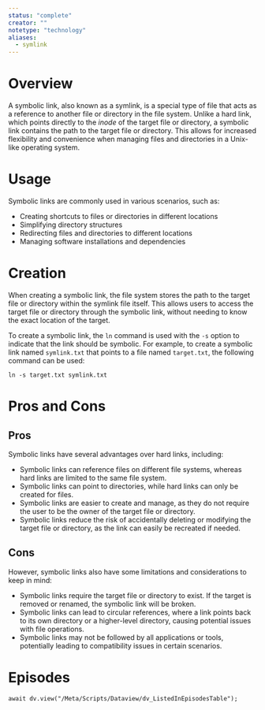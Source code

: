 ```yaml
---
status: "complete"
creator: ""
notetype: "technology"
aliases:
  - symlink
---
```


# Overview

A symbolic link, also known as a symlink, is a special type of file that acts as a reference to another file or directory in the file system. Unlike a hard link, which points directly to the *inode* of the target file or directory, a symbolic link contains the path to the target file or directory. This allows for increased flexibility and convenience when managing files and directories in a Unix-like operating system.

# Usage
Symbolic links are commonly used in various scenarios, such as:

- Creating shortcuts to files or directories in different locations
- Simplifying directory structures
- Redirecting files and directories to different locations
- Managing software installations and dependencies

# Creation
When creating a symbolic link, the file system stores the path to the target file or directory within the symlink file itself. This allows users to access the target file or directory through the symbolic link, without needing to know the exact location of the target.

To create a symbolic link, the `ln` command is used with the `-s` option to indicate that the link should be symbolic. For example, to create a symbolic link named `symlink.txt` that points to a file named `target.txt`, the following command can be used:

```
ln -s target.txt symlink.txt
```

# Pros and Cons
## Pros
Symbolic links have several advantages over hard links, including:

- Symbolic links can reference files on different file systems, whereas hard links are limited to the same file system.
- Symbolic links can point to directories, while hard links can only be created for files.
- Symbolic links are easier to create and manage, as they do not require the user to be the owner of the target file or directory.
- Symbolic links reduce the risk of accidentally deleting or modifying the target file or directory, as the link can easily be recreated if needed.

## Cons
However, symbolic links also have some limitations and considerations to keep in mind:

- Symbolic links require the target file or directory to exist. If the target is removed or renamed, the symbolic link will be broken.
- Symbolic links can lead to circular references, where a link points back to its own directory or a higher-level directory, causing potential issues with file operations.
- Symbolic links may not be followed by all applications or tools, potentially leading to compatibility issues in certain scenarios.

# Episodes
```dataviewjs
await dv.view("/Meta/Scripts/Dataview/dv_ListedInEpisodesTable");
```

